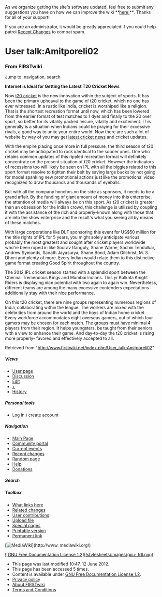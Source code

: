 As we organize getting the site's software updated, feel free to submit any
suggestions you have on how we can improve the wiki
_**_[here!](/index.php/User:Hallry/Suggestions "User:Hallry/Suggestions"
)_**_. Thanks for all of your support!

If you are an administrator, it would be greatly appreciated if you could help
patrol [Recent Changes](/index.php/Special:Recentchanges
"Special:Recentchanges" ) to combat spam.

# User talk:Amitporeli02

### From FIRSTwiki

Jump to: navigation, search

**Internet is Ideal for Getting the Latest T20 Cricket News**

  

Now [t20 cricket](http://www.myt20cricket.com/ "http://www.myt20cricket.com/"
) is the new innovation within the subject of sports. It has been the primary
upheaval to the game of t20 cricket, which no one has ever witnessed. In a
rustic like India, cricket is worshiped like a religion. That is the shortest
recreation format until now, which has been lowered from the earlier format of
test matches to 1 dyer and finally to the 20 over sport, so better for its
vitality packed leisure, vitality and excitement. This generally is a
situation when Indians could be praying for their excessive rivals, a good way
to unite your entire world. Now there are such a lot of website by way of you
may get [latest cricket
news](http://www.falconarmy.com/mediawiki/index.php?title=User:Amitporeli02
"http://www.falconarmy.com/mediawiki/index.php?title=User:Amitporeli02" ) and
cricket updates.

With the empire placing once more in full pressure, the third season of t20
cricket may be anticipated to rock identical to the sooner ones. One who
retains common updates of this rippled recreation format will definitely
concentrate on the present situation of t20 cricket. However the indicators of
recessions too will likely be seen on IPL with all the biggies related to this
sport format resolve to tighten their belt by saving large bucks by not going
for model spanking new promotional actions just like the promotional video
recognized to draw thousands and thousands of eyeballs.

But with all the company honchos on the side as sponsors, it needs to be a
grand affair. By the funding of giant amount of money into this enterprise,
the attention of media will always be on this sport. As t20 cricket is greater
than an obsession for the Indian crowd, this challenge is utilized by coupling
it with the assistance of the rich and properly-known along with those that
are into the show enterprise and the result's what you seeing all by means of
these matches.

With large corporations like DLF sponsoring this event for US$50 million for
the title rights of IPL for 5 years, you might solely anticipate various
probably the most greatest and sought after cricket players worldwide who're
been roped in like Sourav Ganguly, Shane Warne, Sachin Tendulkar, Andrew
Symonds, Sanath Jayasurya, Shane Bond, Adam Gilchrist, M. S. Dhoni and plenty
of more. Every Indian would relate them to this distinctive game format
creating Good Spirit throughout the country.

The 2012 IPL cricket season started with a splendid sport between the Chennai
Tremendous Kings and Mumbai Indians. This yr Kolkata Knight Riders is
displaying nice potential with two again to again win. Nevertheless, different
teams are among the many excessive contenders expectations additionally stay
with their nice performance.

On this t20 cricket, there are nine groups representing numerous regions of
India, collaborating within the league. The workers are mixed with the
celebrities from around the world and the boys of Indian home cricket. Every
workforce accommodates eight overseas gamers, out of which four gamers may be
chosen for each match. The groups must have minimal 4 players from their
region. It helps youngsters, be taught from their seniors with a view to
enhance their game. And day-to-day the t20 cricket is rising more properly-
favored and effectively accepted to all.

Retrieved from "<http://www.firstwiki.net/index.php/User_talk:Amitporeli02>"

##### Views

  * [User page](/index.php?title=User:Amitporeli02&action=edit)
  * [Discussion](/index.php/User_talk:Amitporeli02)
  * [Edit](/index.php?title=User_talk:Amitporeli02&action=edit)
  * [+](/index.php?title=User_talk:Amitporeli02&action=edit&section=new)
  * [History](/index.php?title=User_talk:Amitporeli02&action=history)

##### Personal tools

  * [Log in / create account](/index.php?title=Special:Userlogin&returnto=User_talk:Amitporeli02)

[](/index.php/Main_Page "Main Page" )

##### Navigation

  * [Main Page](/index.php/Main_Page)
  * [Community portal](/index.php/FIRSTwiki:Community_portal)
  * [Current events](/index.php/Current_events)
  * [Recent changes](/index.php/Special:Recentchanges)
  * [Random page](/index.php/Special:Random)
  * [Help](/index.php/FIRSTwiki:Help)
  * [Donations](/index.php/FIRSTwiki:Site_support)

##### Search



##### Toolbox

  * [What links here](/index.php/Special:Whatlinkshere/User_talk:Amitporeli02)
  * [Related changes](/index.php/Special:Recentchangeslinked/User_talk:Amitporeli02)
  * [User contributions](/index.php/Special:Contributions/Amitporeli02)
  * [Upload file](/index.php/Special:Upload)
  * [Special pages](/index.php/Special:Specialpages)
  * [Printable version](/index.php?title=User_talk:Amitporeli02&printable=yes)
  * [Permanent link](/index.php?title=User_talk:Amitporeli02&oldid=138334)

[![MediaWiki](/skins/common/images/poweredby_mediawiki_88x31.png)](http://www.
mediawiki.org/)

[![GNU Free Documentation License 1.2](/stylesheets/images/gnu-
fdl.png)](http://www.gnu.org/copyleft/fdl.html)

  * This page was last modified 10:47, 12 June 2012.
  * This page has been accessed 5 times.
  * Content is available under [GNU Free Documentation License 1.2](http://www.gnu.org/copyleft/fdl.html "http://www.gnu.org/copyleft/fdl.html" ).
  * [Privacy policy](/index.php/FIRSTwiki:Privacy_policy "FIRSTwiki:Privacy policy" )
  * [About FIRSTwiki](/index.php/FIRSTwiki:About "FIRSTwiki:About" )
  * [Terms and Conditions](/index.php/FIRSTwiki:Terms_and_conditions "FIRSTwiki:Terms and conditions" )

